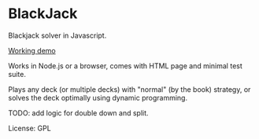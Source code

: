 ﻿# BlackJack

Blackjack solver in Javascript.

[Working demo](http://www.emikek.com/blackjack)

Works in Node.js or a browser, comes with HTML page and minimal test suite.

Plays any deck (or multiple decks) with "normal" (by the book) strategy, or solves the deck optimally using dynamic programming.

TODO: add logic for double down and split.

License: GPL

